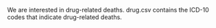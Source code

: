 We are interested in drug-related deaths. drug.csv contains the ICD-10
codes that indicate drug-related deaths.